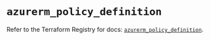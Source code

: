 # `azurerm_policy_definition`

Refer to the Terraform Registry for docs: [`azurerm_policy_definition`](https://registry.terraform.io/providers/hashicorp/azurerm/3.93.0/docs/resources/policy_definition).
